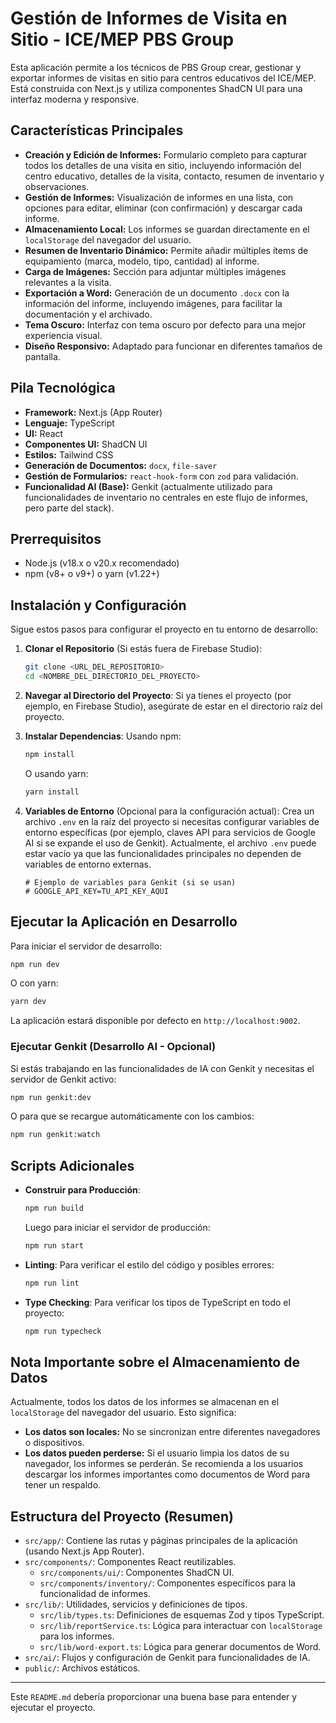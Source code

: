 
# Gestión de Informes de Visita en Sitio - ICE/MEP PBS Group

Esta aplicación permite a los técnicos de PBS Group crear, gestionar y exportar informes de visitas en sitio para centros educativos del ICE/MEP. Está construida con Next.js y utiliza componentes ShadCN UI para una interfaz moderna y responsive.

## Características Principales

*   **Creación y Edición de Informes:** Formulario completo para capturar todos los detalles de una visita en sitio, incluyendo información del centro educativo, detalles de la visita, contacto, resumen de inventario y observaciones.
*   **Gestión de Informes:** Visualización de informes en una lista, con opciones para editar, eliminar (con confirmación) y descargar cada informe.
*   **Almacenamiento Local:** Los informes se guardan directamente en el `localStorage` del navegador del usuario.
*   **Resumen de Inventario Dinámico:** Permite añadir múltiples ítems de equipamiento (marca, modelo, tipo, cantidad) al informe.
*   **Carga de Imágenes:** Sección para adjuntar múltiples imágenes relevantes a la visita.
*   **Exportación a Word:** Generación de un documento `.docx` con la información del informe, incluyendo imágenes, para facilitar la documentación y el archivado.
*   **Tema Oscuro:** Interfaz con tema oscuro por defecto para una mejor experiencia visual.
*   **Diseño Responsivo:** Adaptado para funcionar en diferentes tamaños de pantalla.

## Pila Tecnológica

*   **Framework:** Next.js (App Router)
*   **Lenguaje:** TypeScript
*   **UI:** React
*   **Componentes UI:** ShadCN UI
*   **Estilos:** Tailwind CSS
*   **Generación de Documentos:** `docx`, `file-saver`
*   **Gestión de Formularios:** `react-hook-form` con `zod` para validación.
*   **Funcionalidad AI (Base):** Genkit (actualmente utilizado para funcionalidades de inventario no centrales en este flujo de informes, pero parte del stack).

## Prerrequisitos

*   Node.js (v18.x o v20.x recomendado)
*   npm (v8+ o v9+) o yarn (v1.22+)

## Instalación y Configuración

Sigue estos pasos para configurar el proyecto en tu entorno de desarrollo:

1.  **Clonar el Repositorio** (Si estás fuera de Firebase Studio):
    ```bash
    git clone <URL_DEL_REPOSITORIO>
    cd <NOMBRE_DEL_DIRECTORIO_DEL_PROYECTO>
    ```

2.  **Navegar al Directorio del Proyecto**:
    Si ya tienes el proyecto (por ejemplo, en Firebase Studio), asegúrate de estar en el directorio raíz del proyecto.

3.  **Instalar Dependencias**:
    Usando npm:
    ```bash
    npm install
    ```
    O usando yarn:
    ```bash
    yarn install
    ```

4.  **Variables de Entorno** (Opcional para la configuración actual):
    Crea un archivo `.env` en la raíz del proyecto si necesitas configurar variables de entorno específicas (por ejemplo, claves API para servicios de Google AI si se expande el uso de Genkit). Actualmente, el archivo `.env` puede estar vacío ya que las funcionalidades principales no dependen de variables de entorno externas.
    ```env
    # Ejemplo de variables para Genkit (si se usan)
    # GOOGLE_API_KEY=TU_API_KEY_AQUI
    ```

## Ejecutar la Aplicación en Desarrollo

Para iniciar el servidor de desarrollo:

```bash
npm run dev
```
O con yarn:
```bash
yarn dev
```
La aplicación estará disponible por defecto en `http://localhost:9002`.

### Ejecutar Genkit (Desarrollo AI - Opcional)

Si estás trabajando en las funcionalidades de IA con Genkit y necesitas el servidor de Genkit activo:

```bash
npm run genkit:dev
```
O para que se recargue automáticamente con los cambios:
```bash
npm run genkit:watch
```

## Scripts Adicionales

*   **Construir para Producción**:
    ```bash
    npm run build
    ```
    Luego para iniciar el servidor de producción:
    ```bash
    npm run start
    ```

*   **Linting**:
    Para verificar el estilo del código y posibles errores:
    ```bash
    npm run lint
    ```

*   **Type Checking**:
    Para verificar los tipos de TypeScript en todo el proyecto:
    ```bash
    npm run typecheck
    ```

## Nota Importante sobre el Almacenamiento de Datos

Actualmente, todos los datos de los informes se almacenan en el `localStorage` del navegador del usuario. Esto significa:
*   **Los datos son locales:** No se sincronizan entre diferentes navegadores o dispositivos.
*   **Los datos pueden perderse:** Si el usuario limpia los datos de su navegador, los informes se perderán.
Se recomienda a los usuarios descargar los informes importantes como documentos de Word para tener un respaldo.

## Estructura del Proyecto (Resumen)

*   `src/app/`: Contiene las rutas y páginas principales de la aplicación (usando Next.js App Router).
*   `src/components/`: Componentes React reutilizables.
    *   `src/components/ui/`: Componentes ShadCN UI.
    *   `src/components/inventory/`: Componentes específicos para la funcionalidad de informes.
*   `src/lib/`: Utilidades, servicios y definiciones de tipos.
    *   `src/lib/types.ts`: Definiciones de esquemas Zod y tipos TypeScript.
    *   `src/lib/reportService.ts`: Lógica para interactuar con `localStorage` para los informes.
    *   `src/lib/word-export.ts`: Lógica para generar documentos de Word.
*   `src/ai/`: Flujos y configuración de Genkit para funcionalidades de IA.
*   `public/`: Archivos estáticos.

---

Este `README.md` debería proporcionar una buena base para entender y ejecutar el proyecto.

